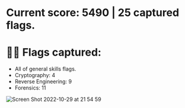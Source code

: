 # Current score: 5490 | 25 captured flags.
# 🏴‍☠️ Flags captured: 
  - All of general skills flags.
  - Cryptography: 4
  - Reverse Engineering: 9
  - Forensics: 11

![Screen Shot 2022-10-29 at 21 54 59](https://user-images.githubusercontent.com/61026156/198851983-9663e026-6f36-4fe6-a63b-3e77d8eecc65.png)
